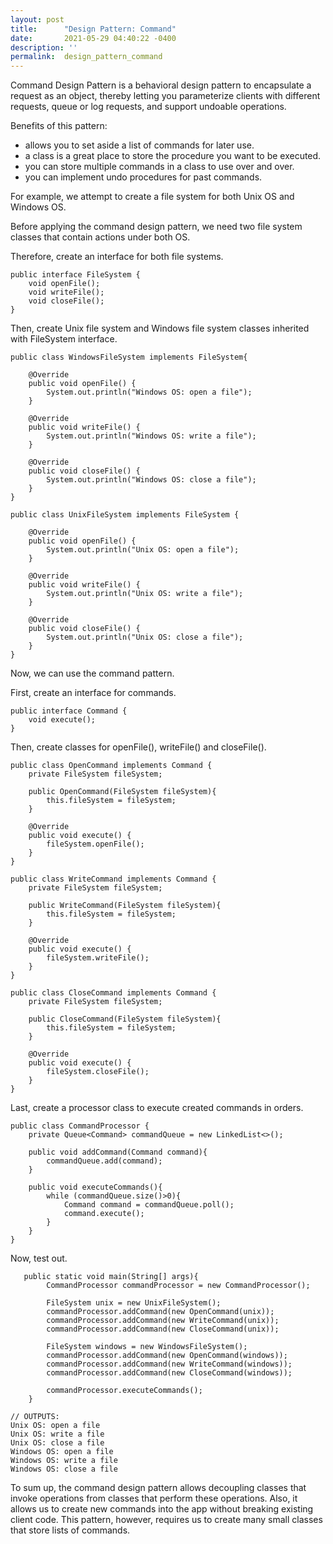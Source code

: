 ```yaml
---
layout: post
title:      "Design Pattern: Command"
date:       2021-05-29 04:40:22 -0400
description: ''
permalink:  design_pattern_command
---
```


Command Design Pattern is a behavioral design pattern to encapsulate a request as an object, thereby letting you parameterize clients with different requests, queue or log requests, and support undoable operations.

Benefits of this pattern:
* allows you to set aside a list of commands for later use.
* a class is a great place to store the procedure you want to be executed.
* you can store multiple commands in a class to use over and over.
* you can implement undo procedures for past commands.

For example, we attempt to create a file system for both Unix OS and Windows OS.

Before applying the command design pattern, we need two file system classes that contain actions under both OS.

Therefore, create an interface for both file systems.

```
public interface FileSystem {
    void openFile();
    void writeFile();
    void closeFile();
}
```

Then, create Unix file system and Windows file system classes inherited with FileSystem interface.

```
public class WindowsFileSystem implements FileSystem{

    @Override
    public void openFile() {
        System.out.println("Windows OS: open a file");
    }

    @Override
    public void writeFile() {
        System.out.println("Windows OS: write a file");
    }

    @Override
    public void closeFile() {
        System.out.println("Windows OS: close a file");
    }
}
```

```
public class UnixFileSystem implements FileSystem {

    @Override
    public void openFile() {
        System.out.println("Unix OS: open a file");
    }

    @Override
    public void writeFile() {
        System.out.println("Unix OS: write a file");
    }

    @Override
    public void closeFile() {
        System.out.println("Unix OS: close a file");
    }
}
```
Now, we can use the command pattern.

First, create an interface for commands.

```
public interface Command {
    void execute();
}
```

Then, create classes for openFile(), writeFile() and closeFile().

```
public class OpenCommand implements Command {
    private FileSystem fileSystem;

    public OpenCommand(FileSystem fileSystem){
        this.fileSystem = fileSystem;
    }

    @Override
    public void execute() {
        fileSystem.openFile();
    }
}
```

```
public class WriteCommand implements Command {
    private FileSystem fileSystem;

    public WriteCommand(FileSystem fileSystem){
        this.fileSystem = fileSystem;
    }

    @Override
    public void execute() {
        fileSystem.writeFile();
    }
}

```

```
public class CloseCommand implements Command {
    private FileSystem fileSystem;

    public CloseCommand(FileSystem fileSystem){
        this.fileSystem = fileSystem;
    }

    @Override
    public void execute() {
        fileSystem.closeFile();
    }
}
```

Last, create a processor class to execute created commands in orders.

```
public class CommandProcessor {
    private Queue<Command> commandQueue = new LinkedList<>();

    public void addCommand(Command command){
        commandQueue.add(command);
    }

    public void executeCommands(){
        while (commandQueue.size()>0){
            Command command = commandQueue.poll();
            command.execute();
        }
    }
}
```

Now, test out.

```
   public static void main(String[] args){
        CommandProcessor commandProcessor = new CommandProcessor();

        FileSystem unix = new UnixFileSystem();
        commandProcessor.addCommand(new OpenCommand(unix));
        commandProcessor.addCommand(new WriteCommand(unix));
        commandProcessor.addCommand(new CloseCommand(unix));

        FileSystem windows = new WindowsFileSystem();
        commandProcessor.addCommand(new OpenCommand(windows));
        commandProcessor.addCommand(new WriteCommand(windows));
        commandProcessor.addCommand(new CloseCommand(windows));

        commandProcessor.executeCommands();
    }
```

```
// OUTPUTS:
Unix OS: open a file
Unix OS: write a file
Unix OS: close a file
Windows OS: open a file
Windows OS: write a file
Windows OS: close a file
```

To sum up, the command design pattern allows decoupling classes that invoke operations from classes that perform these operations. Also, it allows us to create new commands into the app without breaking existing client code. This pattern, however, requires us to create many small classes that store lists of commands.